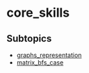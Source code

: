 # core_skills

## Subtopics

- [graphs_representation](./graphs_representation)
- [matrix_bfs_case](./matrix_bfs_case)
